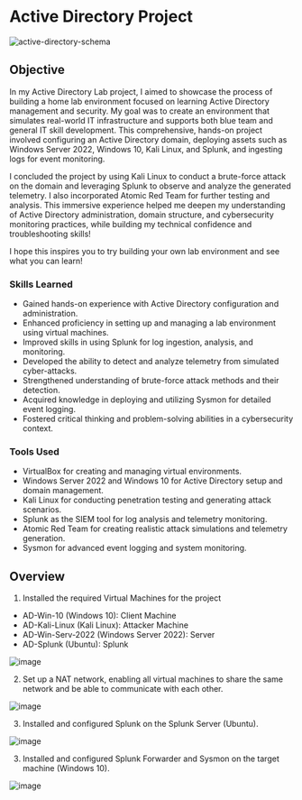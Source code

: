 # Active Directory Project

![active-directory-schema](https://github.com/user-attachments/assets/e6462b6d-8240-43b5-9f1e-0429f76162e3)

## Objective

In my Active Directory Lab project, I aimed to showcase the process of building a home lab environment focused on learning Active Directory management and security. My goal was to create an environment that simulates real-world IT infrastructure and supports both blue team and general IT skill development. This comprehensive, hands-on project involved configuring an Active Directory domain, deploying assets such as Windows Server 2022, Windows 10, Kali Linux, and Splunk, and ingesting logs for event monitoring.

I concluded the project by using Kali Linux to conduct a brute-force attack on the domain and leveraging Splunk to observe and analyze the generated telemetry. I also incorporated Atomic Red Team for further testing and analysis. This immersive experience helped me deepen my understanding of Active Directory administration, domain structure, and cybersecurity monitoring practices, while building my technical confidence and troubleshooting skills!

I hope this inspires you to try building your own lab environment and see what you can learn!



### Skills Learned

- Gained hands-on experience with Active Directory configuration and administration.
- Enhanced proficiency in setting up and managing a lab environment using virtual machines.
- Improved skills in using Splunk for log ingestion, analysis, and monitoring.
- Developed the ability to detect and analyze telemetry from simulated cyber-attacks.
- Strengthened understanding of brute-force attack methods and their detection.
- Acquired knowledge in deploying and utilizing Sysmon for detailed event logging.
- Fostered critical thinking and problem-solving abilities in a cybersecurity context.

### Tools Used

- VirtualBox for creating and managing virtual environments.
- Windows Server 2022 and Windows 10 for Active Directory setup and domain management.
- Kali Linux for conducting penetration testing and generating attack scenarios.
- Splunk as the SIEM tool for log analysis and telemetry monitoring.
- Atomic Red Team for creating realistic attack simulations and telemetry generation.
- Sysmon for advanced event logging and system monitoring.

## Overview

1. Installed the required Virtual Machines for the project

- AD-Win-10 (Windows 10): Client Machine
- AD-Kali-Linux (Kali Linux): Attacker Machine
- AD-Win-Serv-2022 (Windows Server 2022): Server
- AD-Splunk (Ubuntu): Splunk

![image](https://github.com/user-attachments/assets/86d6328c-eab1-4d59-8720-ce483ea32791)

2. Set up a NAT network, enabling all virtual machines to share the same network and be able to communicate with each other.

![image](https://github.com/user-attachments/assets/baed67dd-3db8-45eb-aca1-615b2626bc28)

3. Installed and configured Splunk on the Splunk Server (Ubuntu).

![image](https://github.com/user-attachments/assets/9d9c2a7a-1e66-48ab-a89e-bc93cdbe217f)

3. Installed and configured Splunk Forwarder and Sysmon on the target machine (Windows 10).

![image](https://github.com/user-attachments/assets/be586e26-dea3-434c-97a8-15d644005f9d)



